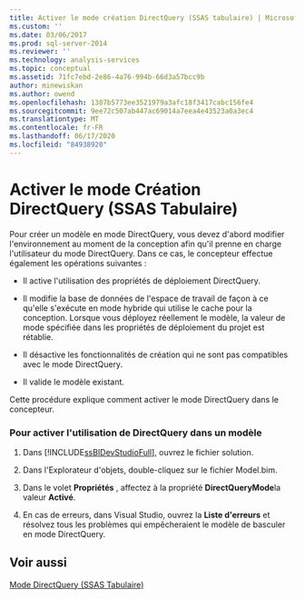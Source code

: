 ```yaml
---
title: Activer le mode création DirectQuery (SSAS tabulaire) | Microsoft Docs
ms.custom: ''
ms.date: 03/06/2017
ms.prod: sql-server-2014
ms.reviewer: ''
ms.technology: analysis-services
ms.topic: conceptual
ms.assetid: 71fc7ebd-2e86-4a76-994b-66d3a57bcc9b
author: minewiskan
ms.author: owend
ms.openlocfilehash: 1387b5773ee3521979a3afc18f3417cabc156fe4
ms.sourcegitcommit: 9ee72c507ab447ac69014a7eea4e43523a0a3ec4
ms.translationtype: MT
ms.contentlocale: fr-FR
ms.lasthandoff: 06/17/2020
ms.locfileid: "84938920"
---
```

# <a name="enable-directquery-design-mode-ssas-tabular"></a>Activer le mode Création DirectQuery (SSAS Tabulaire)
  Pour créer un modèle en mode DirectQuery, vous devez d'abord modifier l'environnement au moment de la conception afin qu'il prenne en charge l'utilisateur du mode DirectQuery. Dans ce cas, le concepteur effectue également les opérations suivantes :  
  
-   Il active l'utilisation des propriétés de déploiement DirectQuery.  
  
-   Il modifie la base de données de l'espace de travail de façon à ce qu'elle s'exécute en mode hybride qui utilise le cache pour la conception. Lorsque vous déployez réellement le modèle, la valeur de mode spécifiée dans les propriétés de déploiement du projet est rétablie.  
  
-   Il désactive les fonctionnalités de création qui ne sont pas compatibles avec le mode DirectQuery.  
  
-   Il valide le modèle existant.  
  
 Cette procédure explique comment activer le mode DirectQuery dans le concepteur.  
  
### <a name="to-enable-use-of-directquery-in-a-model"></a>Pour activer l'utilisation de DirectQuery dans un modèle  
  
1.  Dans [!INCLUDE[ssBIDevStudioFull](../../includes/ssbidevstudiofull-md.md)], ouvrez le fichier solution.  
  
2.  Dans l'Explorateur d'objets, double-cliquez sur le fichier Model.bim.  
  
3.  Dans le volet **Propriétés** , affectez à la propriété **DirectQueryMode**la valeur **Activé**.  
  
4.  En cas de erreurs, dans Visual Studio, ouvrez la **Liste d'erreurs** et résolvez tous les problèmes qui empêcheraient le modèle de basculer en mode DirectQuery.  
  
## <a name="see-also"></a>Voir aussi  
 [Mode DirectQuery &#40;SSAS Tabulaire&#41;](directquery-mode-ssas-tabular.md)  
  
  
